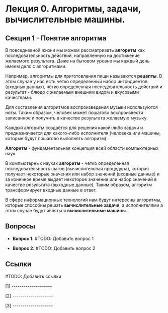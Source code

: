 # Лекция 0.  Алгоритмы, задачи, вычислительные машины.

## Секция 1 - Понятие алгоритма

В повседневной жизни мы можем рассматривать **алгоритм** как последовательность действий, направленную на достижение желаемого результата. Даже на бытовом уровне мы каждый день имеем дело с алгоритмами.

Например, алгоритмы для приготовления пищи называются **рецепты**.
В этом случае у нас есть чётко определенный набор ингридиентов (входных данных), чётко определенная последовательность действий и результат - блюдо с желаемым внешним видом и вкусовыми качествами.

Для составления алгоритмов воспроизведения музыки используются ноты. Таким образом, человек может пошагово воспроизвести записанное и получить в качестве результата желаемую музыку.

Каждый алгоритм создаётся для решения какой-либо задачи и предназначается для какого-либо исполнителя (человека или машины, которые будут пошагово выполнять алгоритм).

**Алгоритм** - фундаментальная концепция всей области компьютерных наук.

В компьютерных науках **алгоритм** - четко определенная последовательность шагов (вычислительная процедура), которая получает некоторые значения или набор значений (входные данные) и за конечное время выдает некоторое значение или набор значений в качестве результата (выходные данные). Таким образом, алгоритм трансформирует входные данные в ответ.

В сфере информационных технологий нам будут интересны алгоритмы, которые способны решать **вычислительные задачи**, а исполнителями а этом случае будут являться **вычислительные машины**.


## Вопросы

- **Вопрос 1.** #TODO: Добавить вопрос 1

- **Вопрос 2.** #TODO: Добавить вопрос 2
 
  
## Ссылки

#TODO: Добавить ссылки

[1] --------------------

[2] --------------------

[3] --------------------
